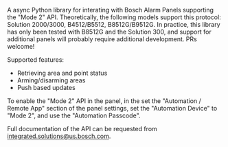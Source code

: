 A async Python library for interating with Bosch Alarm Panels supporting the "Mode 2" API.
Theoretically, the following models support this protocol: Solution 2000/3000, B4512/B5512, B8512G/B9512G. In practice, this library has only been tested with B8512G and the Solution 300, and support for additional panels will probably require additional development. PRs welcome!

Supported features:
- Retrieving area and point status
- Arming/disarming areas
- Push based updates

To enable the "Mode 2" API in the panel, in the set the "Automation / Remote App" section of the panel settings, set the "Automation Device" to "Mode 2", and use the "Automation Passcode".

Full documentation of the API can be requested from
integrated.solutions@us.bosch.com.
